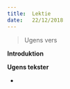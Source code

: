 ```yaml
---
title:  Lektie
date:   22/12/2018
---
```


> <p>Ugens vers</p>
>

**Introduktion**



**Ugens tekster**

*
